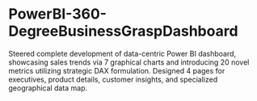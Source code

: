 # PowerBI-360-DegreeBusinessGraspDashboard
Steered complete development of data-centric Power BI dashboard, showcasing sales trends via 7 graphical charts and introducing 20 novel metrics utilizing strategic DAX formulation.  Designed 4 pages for executives, product details, customer insights, and specialized geographical data map.
